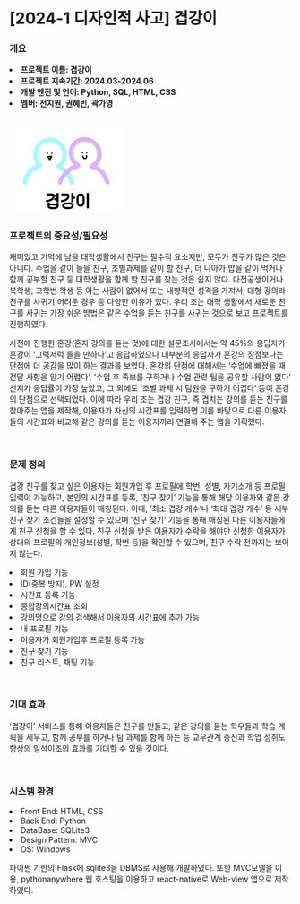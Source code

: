 <h1>[2024-1 디자인적  사고] 겹강이</h1>
<h3>개요</h3>
<p>
  <li><b>프로젝트 이름: 겹강이</b></li>
  <li><b>프로젝트 지속기간: 2024.03-2024.06</b></li>
  <li><b>개발 엔진 및 언어: Python, SQL, HTML, CSS</b></li>
  <li><b>멤버: 전지원, 권혜빈, 곽가영</b></li>
</p>
<br>
<img src="./logo_name.png", heigt="200px", width="200px">
<br>
<h3>프로젝트의 중요성/필요성 </h3>
<p>재미있고 기억에 남을 대학생활에서 친구는 필수적 요소지만, 모두가 친구가 많은 것은 
아니다. 수업을 같이 들을 친구, 조별과제를 같이 할 친구, 더 나아가 밥을 같이 먹거나  
함께 공부할 친구 등 대학생활을 함께 할  친구를  찾는 것은 쉽지 않다. 
다전공생이거나 복학생, 고학번 학생 등 아는 사람이 없어서 또는 내향적인 성격을 
가져서, 대형 강의라 친구를 사귀기 어려운 경우 등 다양한 이유가 있다. 우리 조는 
대학 생활에서 새로운 친구를  사귀는 가장 쉬운 방법은 같은 수업을 듣는 친구를 
사귀는 것으로 보고 프로젝트를 진행하였다.</p>

<p>사전에 진행한 혼강(혼자 강의를 듣는 것)에 대한 설문조사에서는 약 45%의 응답자가 
혼강이 ‘그럭저럭 들을 만하다’고 응답하였으나 대부분의 응답자가 혼강의 장점보다는 
단점에 더 공감을 많이 하는 결과를 보였다. 혼강의 단점에 대해서는 ‘수업에 빠졌을 때 
전달 사항을 알기 어렵다’, ‘수업 후 족보를 구하거나 수업 관련 팁을 공유할 사람이 
없다’ 선지가 응답률이 가장 높았고, 그 외에도 ‘조별 과제 시 팀원을 구하기 어렵다’ 
등이 혼강의 단점으로 선택되었다. 이에 따라 우리 조는 겹강 친구, 즉 겹치는 강의를 
듣는 친구를 찾아주는 앱을 제작해, 이용자가 자신의 시간표를 입력하면 이를 바탕으로 
다른 이용자들의 시간표와 비교해 같은 강의를 듣는 이용자끼리 연결해 주는 앱을 
기획했다.</p>
<br>
<h3>문제 정의</h3> 
<p>겹강 친구를 찾고 싶은 이용자는 회원가입 후 프로필에 학번, 성별, 자기소개 등 프로필 
입력이 가능하고, 본인의 시간표를 등록, ‘친구 찾기‘ 기능을 통해 해당 이용자와 같은 
강의를 듣는 다른 이용자들이 매칭된다. 이때, ‘최소 겹강 개수’나 ‘최대 겹강 개수’ 등 
세부 친구 찾기 조건들을 설정할  수 있으며 ‘친구 찾기’ 기능을 통해 매칭된 다른 
이용자들에게 친구 신청을 할 수 있다. 친구 신청을 받은 이용자가 수락을 해야만 
신청한 이용자가 상대의 프로필의 개인정보(성별, 학번 등)을 확인할 수 있으며, 친구 
수락 전까지는 보이지 않는다.</p>
<p>
  <li>회원 가입 기능 </li>
  <li>ID(중복 방지), PW 설정 </li>
  <li>시간표 등록 기능 </li>
  <li>종합강의시간표 조회 </li>
  <li>강의명으로 강의 검색해서 이용자의 시간표에 추가 가능</li>
  <li>내 프로필 기능 </li>
  <li>이용자가 회원가입후 프로필 등록 가능</li>
  <li>친구 찾기 기능</li>
  <li>친구 리스트, 채팅 기능 </li>
</p>
<br>
<h3>기대 효과</h3>
<p>‘겹강이’ 서비스를 통해 이용자들은 친구를 만들고, 같은 강의를 듣는 학우들과 학습 
계획을 세우고, 함께 공부를 하거나 팀 과제를 함께 하는 등 교우관계 증진과 학업 
성취도 향상의 일석이조의 효과를 기대할 수 있을 것이다.</p>
<br>
<h3>시스템  환경</h3>
<p>
  <li>Front End: HTML, CSS</li>
  <li>Back End: Python</li>
  <li>DataBase: SQLite3</li>
  <li>Design Pattern: MVC</li>
  <li>OS: Windows</li>
</p>

<p>파이썬 기반의 Flask에 sqlite3을 DBMS로 사용해 개발하였다. 또한 
MVC모델을 이용, pythonanywhere 웹 호스팅을 이용하고 react-native로 Web-view 
앱으로 제작하였다.</p>
